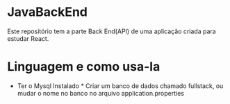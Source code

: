 # JavaBackEnd

Este repositório tem a parte Back End(API) de uma aplicação criada para estudar React.

# Linguagem e como usa-la

* Ter o Mysql Instalado * Criar um banco de dados chamado fullstack, ou mudar o nome no banco no arquivo application.properties
